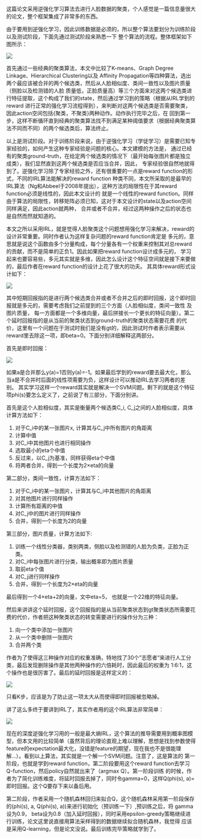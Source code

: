 这篇论文采用逆强化学习算法去进行人脸数据的聚类，个人感觉是一篇信息量很大的论文，整个框架集成了非常多的东西。

由于要用到逆强化学习，因此训练数据是必须的，所以整个算法要划分为训练阶段以及测试阶段，下面先通过测试阶段来熟悉一下
整个算法的流程。整体框架如下图所示：

![](http://o7ie0tcjk.bkt.clouddn.com/zm7whi2lr3vxj4mq.jpg)

首先通过一些经典的聚类算法，本文中比较了K-means、Graph Degree Linkage、Hierarchical Clustering以及
Affinity Propagation等四种算法，选出两个最应该被合并的两个候选类，然后从人脸相似度、类间一致性以及图片质量（侧脸以及检测错的人脸
质量低，正脸质量高）等三个方面来对这两个候选类进行特征提取，这个构成了我们的state，然后通过学习到的策略（根据从IRL学到的reward
进行正常的强化学习流程得到），来判断对这两个候选类是否需要聚类，因此action空间包括{聚类，不聚类}两种动作。动作执行完毕之后，在
回到第一步，这样不断循环直到经典的聚类算法找不到满足某种阈值要求（根据经典聚类算法不同而不同）的两个候选类后，算法终止。

以上是测试阶段。对于训练阶段来说，由于逆强化学习（学徒学习）是需要已知专家经验的，如何产生这种专家经验是问题的核心。本文建模的方法是，
通过已经有的聚类ground-truth，在给定两个候选类的情况下（最开始每张图片都是独立成类），我们显然直到这两个候选类是否应当合并，因此，
专家经验很自然地就得到了。逆强化学习除了专家经验之外，还有很重要的一点是reward function的形式，不同的IRL算法能解决的reward function
种类不同，本文所采取的是最早的IRL算法（Ng和Abbeel于2008年提出），这种方法的局限性在于其reward function必须是线性的，因此本文设计的
就是一个线性的reward function。同样由于算法的局限性，转移矩阵必须已知，这对于本文设计的state以及action空间同样满足，因此action就两种，
合并或者不合并，经过这两种操作之后的状态也是自然而然就知道的。

本文之所以采用IRL，就是觉得人脸聚类这个问题想用强化学习来解决，reward的设计非常重要。同时作者认为这样复杂问题的reward function肯定是
多元的，意思就是说这个函数由多个分量构成，每个分量各有一个权重来控制其对总reward的贡献，而不是简单的正负1。因此如果把reward function设计成多元的，
学习起来也要容易些，多元其实就是多维，因此怎么设计这个特征空间就是接下来要做的，最后作者在reward function的设计上花了很大的功夫。
其具体reward形式设计如下：

![](http://o7ie0tcjk.bkt.clouddn.com/jevjxffj8etl4o6n.jpg)

其中短期回报指的是进行两个候选类合并或者不合并之后的即时回报，这个即时回报就是多元的，需要考虑我们之前提到的三个方面（人脸相似度，类间一致性
及图片质量， 每一方面都是一个多维向量，最后拼接长一个更长的特征向量）。第二个延时回报指的是从当前的聚类状态到ground-truth的聚类状态需要花费
的代价，这里有一个问题在于测试时我们是没有gt的，因此测试时作者表示需要从reward里去除这一项，即beta=0。下面分别详细解释这两部分。

首先是即时回报：

![](http://o7ie0tcjk.bkt.clouddn.com/mvjqgiroixjzykvp.jpg)

如果a是合并那么y(a)=1否则y(a)=-1。如果最后学到的reward要去最大化，那么当a是不合并时后面的线性项需要为负，这样设计可以推动IRL去学习两者的差别。
其实学习这样一个reward其实就是解决一个SVM问题。剩下的就是这个特征项phi(s)要怎么定义了，之前说了有三部分，下面分别讲。

首先是这个人脸相似度，其实是衡量两个候选类C_i, C_j之间的人脸相似度，具体计算方法如下：
1. 对于C_i中的某一张图片x, 计算其与C_j中所有图片的角距离
2. 计算中值
3. 对C_i中其他图片也进行相同操作
4. 选取最小的eta个中值
5. 反过来，以C_j为基准，同样获得eta个中值
6. 将两者合并，得到一个长度为2×eta的向量

第二部分，类间一致性，计算方法如下：
1. 对于C_i中的某一张图片，计算其与C_i中其他图片的角距离
2. 对其他图片进行同样操作
3. 计算所有距离的中值
4. 对C_j中的图片进行同样操作
5. 合并，得到一个长度为2的向量

第三部分，图片质量，计算方法如下:

1. 训练一个线性分类器，类别两类，侧脸以及检测错的人脸为负类，正脸为正类。
2. 对C_i中每张图片进行分类，输出概率即为图片质量
3. 取前eta个值
4. 对C_j进行同样操作
5. 合并，得到一个长度为2×eta的向量

最后得到一个4×eta+2的向量，文中eta=5， 也就是一个22维的特征向量。

然后来讲讲这个延时回报，这个回报指的是从当前聚类状态到gt聚类状态所需要花费的代价，作者把这种聚类状态的转变需要进行的操作分为三种：
1. 向一个类中添加一张图片
2. 从一个类中删除一张图片
3. 合并两个类

作者为了使得这三种操作对应的权重准确，特地找了30个”志愿者“来进行人工分类，最后发现删除操作是其他两种操作的六倍耗时，因此最后的权重为
1:6:1，这个操作也是很厉害了。最后的延时回报是这样定义的：

![](http://o7ie0tcjk.bkt.clouddn.com/bwtc91gkcygejvv9.jpg)

只看K步，应该是为了防止这一项太大从而使得即时回报被忽略掉。

讲了这么多终于要讲到IRL了，其实作者用的这个IRL算法非常简单：

![](http://o7ie0tcjk.bkt.clouddn.com/aqwbdg8nrvzbxews.jpg)

现在的深度逆强化学习用的一般是最大熵IRL，这个算法的推导需要用到概率图模型，但本文用的比较简单（虽然背后的理论直观上难以理解，思想是找到参数使得
feature的expectation最大化，没错是feature的期望，现在我也不是很能理解...）。看到以上算法，其实就是一个解一个SVM问题。注意了，这是算法的
第一阶段，也就是学到reward function，第二阶段要用这个reward function去学习Q-function，然后policy自然就出来了（argmax Q）。第一阶段训练
的时候，作者为了简化训练难度，将延时回报去掉了，同时令gamma=0，这样Q(phi(s), a)=即时回报。这个Q要存下来以备后用。

第二阶段，作者采用一个随机森林回归来拟合Q，这个随机森林采用第一阶段保存的(phi(s), a, Q(phi(s), a))来进行初始化（预训练一下）,预训练之后，将
gamma设为0.9， beta设为0.8（加入延时回报），同时采用epsilon-greedy策略继续进行训练，论文这里说直接用算法采样得到的数据继续拟合随机森林，我觉得
应该是采用Q-learning，但是论文没说。最后训练完毕策略就学到了。




